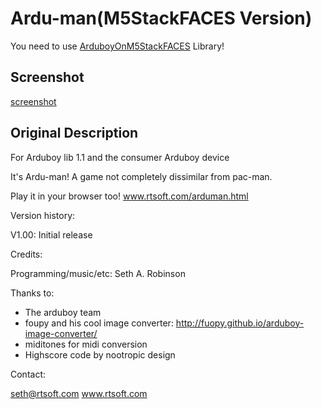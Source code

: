 # Ardu-man(M5StackFACES Version)

You need to use [ArduboyOnM5StackFACES]("https://github.com/phillowcompiler/ArduboyOnM5StackFACES") Library!

## Screenshot
[screenshot]("https://github.com/phillowcompiler/arduman_arduboylib11_M5StackFACES/blob/master/screenshot/arduman.jpg")

## Original Description

For Arduboy lib 1.1 and the consumer Arduboy device

It's Ardu-man!  A game not completely dissimilar from pac-man.

Play it in your browser too! www.rtsoft.com/arduman.html

Version history:

V1.00:  Initial release

Credits:

Programming/music/etc:  Seth A. Robinson

Thanks to:

- The arduboy team
- foupy and his cool image converter: http://fuopy.github.io/arduboy-image-converter/
- miditones for midi conversion
- Highscore code by nootropic design

Contact:

seth@rtsoft.com
www.rtsoft.com
